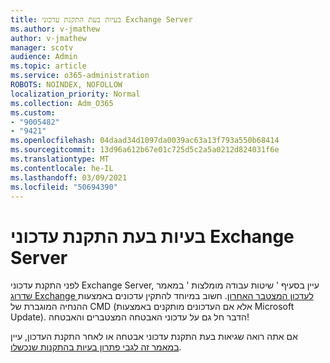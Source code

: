```yaml
---
title: בעיות בעת התקנת עדכוני Exchange Server
ms.author: v-jmathew
author: v-jmathew
manager: scotv
audience: Admin
ms.topic: article
ms.service: o365-administration
ROBOTS: NOINDEX, NOFOLLOW
localization_priority: Normal
ms.collection: Adm_O365
ms.custom:
- "9005482"
- "9421"
ms.openlocfilehash: 04daad34d1097da0039ac63a13f793a550b68414
ms.sourcegitcommit: 13d96a612b67e01c725d5c2a5a0212d824031f6e
ms.translationtype: MT
ms.contentlocale: he-IL
ms.lasthandoff: 03/09/2021
ms.locfileid: "50694390"
---
```

# <a name="issues-when-installing-exchange-server-updates"></a>בעיות בעת התקנת עדכוני Exchange Server

לפני התקנת עדכוני Exchange Server, עיין בסעיף ' שיטות עבודה מומלצות ' במאמר [שדרוג Exchange לעדכון המצטבר האחרון](https://docs.microsoft.com/Exchange/plan-and-deploy/install-cumulative-updates). חשוב במיוחד להתקין עדכונים באמצעות ההנחיה המוגברת של CMD (אלא אם העדכונים מותקנים באמצעות Microsoft Update). הדבר חל גם על עדכוני האבטחה המצטברים והאבטחה!

אם אתה רואה שגיאות בעת התקנת עדכוני אבטחה או לאחר התקנת העדכון, עיין [במאמר זה לגבי פתרון בעיות בהתקנות שנכשלו](https://aka.ms/exupdatefaq).
